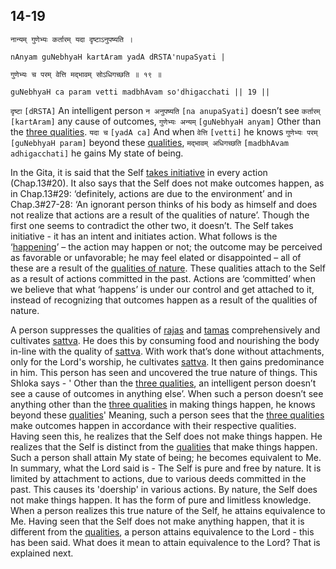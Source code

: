 ## 14-19


```shloka-sa
नान्यम् गुणेभ्यः कर्तारम् यदा दृष्टाऽनुपष्यति ।
```
```shloka-sa-hk
nAnyam guNebhyaH kartAram yadA dRSTA'nupaSyati |
```
```shloka-sa
गुणेभ्यः च परम् वेत्ति मद्भावम् सोऽधिगच्छति ॥ १९ ॥
```
```shloka-sa-hk
guNebhyaH ca param vetti madbhAvam so'dhigacchati || 19 ||
```

`दृष्टा` `[dRSTA]` An intelligent person `न अनुपष्यति` `[na anupaSyati]` doesn’t see `कर्तारम्` `[kartAram]` any cause of outcomes, `गुणेभ्यः अन्यम्` `[guNebhyaH anyam]` Other than the [three qualities](satva_rajas_tamas). `यदा च` `[yadA ca]` And when `वेत्ति` `[vetti]` he knows `गुणेभ्यः परम्` `[guNebhyaH param]` beyond these [qualities](satva_rajas_tamas), `मद्भावम् अधिगच्छति` `[madbhAvam adhigacchati]` he gains My state of being.

<a name='happenings'></a>In the Gita, it is said that the Self [takes initiative](self_initiates_action) in every action (Chap.13#20). It also says that the Self does not make outcomes happen, as in Chap.13#29: ‘definitely, actions are due to the environment’ and in Chap.3#27-28: ‘An ignorant person thinks of his body as himself and does not realize that actions are a result of the qualities of nature’. 
Though the first one seems to contradict the other two, it doesn’t. The Self takes initiative - it has an intent and initiates action. What follows is the ‘[happening](actions_and_happenings)’ – the action may happen or not; the outcome may be perceived as favorable or unfavorable; he may feel elated or disappointed – all of these are a result of the [qualities of nature](satva_rajas_tamas_effects). 
These qualities attach to the Self as a result of actions committed in the past. Actions are ‘committed’ when we believe that what ‘happens’ is under our control and get attached to it, instead of recognizing that outcomes happen as a result of the qualities of nature.



A person suppresses the qualities of [rajas](rajas) and [tamas](tamas) comprehensively and cultivates [sattva](sattva). He does this by consuming food and nourishing the body in-line with the quality of [sattva](sattva). With work that’s done without attachments, only for the Lord's worship, he cultivates [sattva](sattva). It then gains predominance in him. This person has seen and uncovered the true nature of things. 
This Shloka says - ' Other than the [three qualities](satva_rajas_tamas), an intelligent person doesn’t see a cause of outcomes in anything else’. When such a person doesn’t see anything other than the [three qualities](satva_rajas_tamas) in making things happen, he knows beyond these [qualities](satva_rajas_tamas)'
Meaning, such a person sees that the [three qualities](satva_rajas_tamas) make outcomes happen in accordance with their respective qualities. Having seen this, he realizes that the Self does not make things happen. He realizes that the Self is distinct from the [qualities](satva_rajas_tamas) that make things happen. Such a person shall attain My state of being; he becomes equivalent to Me. 
In summary, what the Lord said is - The Self is pure and free by nature. It is limited by attachment to actions, due to various deeds committed in the past. This causes its 'doership' in various actions. By nature, the Self does not make things happen. It has the form of pure and limitless knowledge. When a person realizes this true nature of the Self, he attains equivalence to Me.
Having seen that the Self does not make anything happen, that it is different from the [qualities](satva_rajas_tamas), a person attains equivalence to the Lord - this has been said. What does it mean to attain equivalence to the Lord? That is explained next.

